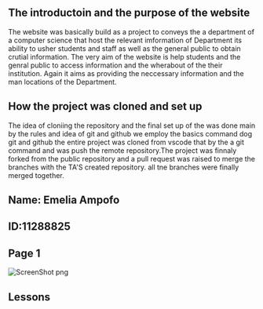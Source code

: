 ## The introductoin and the purpose of the website
The website was basically build as a project to conveys the a department of a computer science 
that host the relevant imformation of Department its ability to usher students and staff as well as the general public 
to obtain crutial information. The very aim of the website is help students and the genral public to access information 
and the wherabout of the their institution. Again it aims as providing the neccessary information and the man locations of the 
Department.

## How the project was cloned and set up 
The idea of cloniing the repository and the final set up of the was done main by the rules and idea of git and github
we employ the basics command dog git and github the entire project was cloned from vscode that by the a git command and was push 
the remote repository.The project was finnaly forked from the public repository and a pull request was raised to merge the branches
with the TA'S created repository. all tne branches were finally merged together.

## Name: Emelia Ampofo
## ID:11288825

## Page 1
![ScreenShot png](https://github.com/Nyarkoemelia/11288825_DCIT205/assets/152034790/7b3eb0cf-cbac-42f5-a852-868c22f75c2d)














## Lessons 






